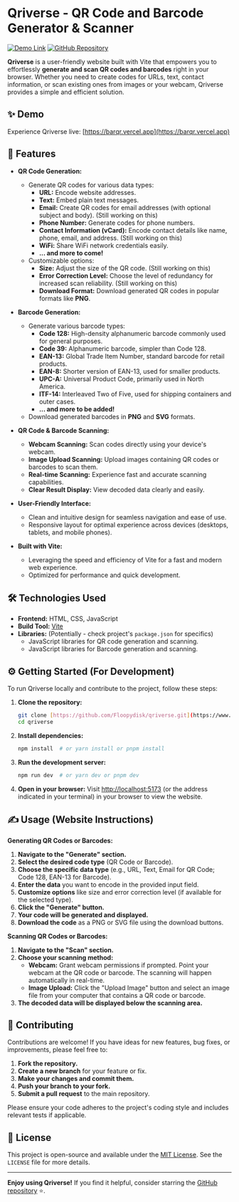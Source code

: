 
# Qriverse - QR Code and Barcode Generator & Scanner

[![Demo Link](about:sanitized)](https://barqr.vercel.app)
[![GitHub Repository](about:sanitized)](https://github.com/Floopydisk/qriverse)

**Qriverse** is a user-friendly website built with Vite that empowers you to effortlessly **generate and scan QR codes and barcodes** right in your browser. Whether you need to create codes for URLs, text, contact information, or scan existing ones from images or your webcam, Qriverse provides a simple and efficient solution.

## ✨ Demo

Experience Qriverse live: [https://barqr.vercel.app](https://barqr.vercel.app)

## 🚀 Features

  - **QR Code Generation:**

      - Generate QR codes for various data types:
          - **URL:**  Encode website addresses.
          - **Text:**  Embed plain text messages.
          - **Email:**  Create QR codes for email addresses (with optional subject and body).     (Still working on this)
          - **Phone Number:**  Generate codes for phone numbers.
          - **Contact Information (vCard):**  Encode contact details like name, phone, email, and address.    (Still working on this)
          - **WiFi:**  Share WiFi network credentials easily.
          - **... and more to come\!**
      - Customizable options:
          - **Size:** Adjust the size of the QR code.    (Still working on this)
          - **Error Correction Level:** Choose the level of redundancy for increased scan reliability.    (Still working on this)
          - **Download Format:** Download generated QR codes in popular formats like **PNG**.

  - **Barcode Generation:**

      - Generate various barcode types:
          - **Code 128:**  High-density alphanumeric barcode commonly used for general purposes.
          - **Code 39:**  Alphanumeric barcode, simpler than Code 128.
          - **EAN-13:**  Global Trade Item Number, standard barcode for retail products.
          - **EAN-8:**  Shorter version of EAN-13, used for smaller products.
          - **UPC-A:**  Universal Product Code, primarily used in North America.
          - **ITF-14:**  Interleaved Two of Five, used for shipping containers and outer cases.
          - **... and more to be added\!**
      - Download generated barcodes in **PNG** and **SVG** formats.

  - **QR Code & Barcode Scanning:**

      - **Webcam Scanning:**  Scan codes directly using your device's webcam.
      - **Image Upload Scanning:**  Upload images containing QR codes or barcodes to scan them.
      - **Real-time Scanning:**  Experience fast and accurate scanning capabilities.
      - **Clear Result Display:**  View decoded data clearly and easily.

  - **User-Friendly Interface:**

      - Clean and intuitive design for seamless navigation and ease of use.
      - Responsive layout for optimal experience across devices (desktops, tablets, and mobile phones).

  - **Built with Vite:**

      - Leveraging the speed and efficiency of Vite for a fast and modern web experience.
      - Optimized for performance and quick development.

## 🛠️ Technologies Used

  - **Frontend:** HTML, CSS, JavaScript
  - **Build Tool:** [Vite](https://www.google.com/url?sa=E&source=gmail&q=https://vitejs.dev/)
  - **Libraries:** (Potentially - check project's `package.json` for specifics)
      - JavaScript libraries for QR code generation and scanning.
      - JavaScript libraries for Barcode generation and scanning.

## ⚙️ Getting Started (For Development)

To run Qriverse locally and contribute to the project, follow these steps:

1.  **Clone the repository:**

    ```bash
    git clone [https://github.com/Floopydisk/qriverse.git](https://www.google.com/search?q=https://github.com/Floopydisk/qriverse.git)
    cd qriverse
    ```

2.  **Install dependencies:**

    ```bash
    npm install  # or yarn install or pnpm install
    ```

3.  **Run the development server:**

    ```bash
    npm run dev  # or yarn dev or pnpm dev
    ```

4.  **Open in your browser:**
    Visit [http://localhost:5173](https://www.google.com/url?sa=E&source=gmail&q=http://localhost:5173) (or the address indicated in your terminal) in your browser to view the website.

## ✍️ Usage (Website Instructions)

**Generating QR Codes or Barcodes:**

1.  **Navigate to the "Generate" section.**
2.  **Select the desired code type** (QR Code or Barcode).
3.  **Choose the specific data type** (e.g., URL, Text, Email for QR Code; Code 128, EAN-13 for Barcode).
4.  **Enter the data** you want to encode in the provided input field.
5.  **Customize options** like size and error correction level (if available for the selected type).
6.  **Click the "Generate" button.**
7.  **Your code will be generated and displayed.**
8.  **Download the code** as a PNG or SVG file using the download buttons.

**Scanning QR Codes or Barcodes:**

1.  **Navigate to the "Scan" section.**
2.  **Choose your scanning method:**
      - **Webcam:** Grant webcam permissions if prompted. Point your webcam at the QR code or barcode. The scanning will happen automatically in real-time.
      - **Image Upload:** Click the "Upload Image" button and select an image file from your computer that contains a QR code or barcode.
3.  **The decoded data will be displayed below the scanning area.**

## 🤝 Contributing

Contributions are welcome\! If you have ideas for new features, bug fixes, or improvements, please feel free to:

1.  **Fork the repository.**
2.  **Create a new branch** for your feature or fix.
3.  **Make your changes and commit them.**
4.  **Push your branch to your fork.**
5.  **Submit a pull request** to the main repository.

Please ensure your code adheres to the project's coding style and includes relevant tests if applicable.

## 📄 License

This project is open-source and available under the [MIT License](https://www.google.com/url?sa=E&source=gmail&q=LICENSE). See the `LICENSE` file for more details.

-----

**Enjoy using Qriverse\!**  If you find it helpful, consider starring the [GitHub repository](https://github.com/Floopydisk/qriverse) ⭐.

```
```

